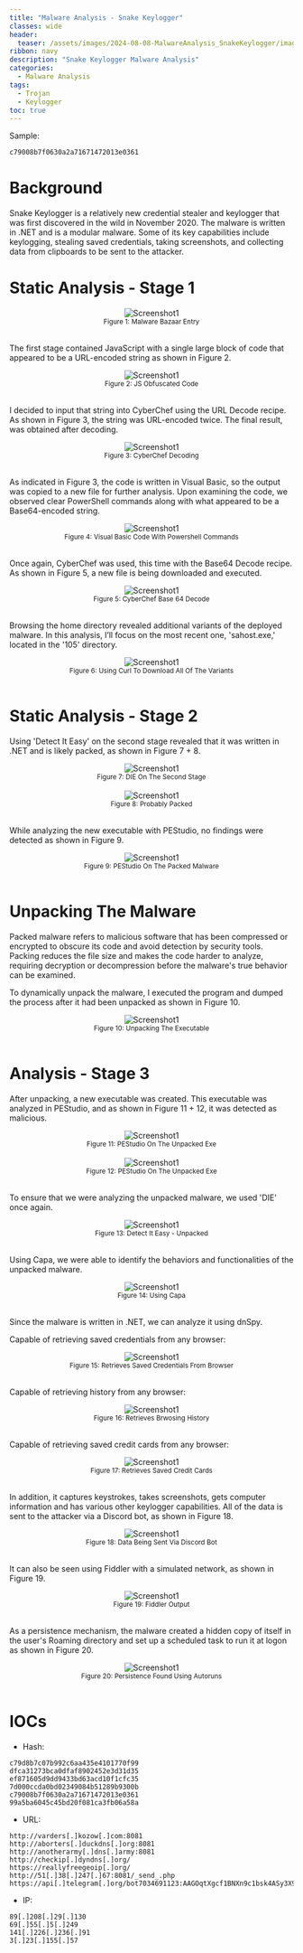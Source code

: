 ```yaml
---
title: "Malware Analysis - Snake Keylogger"
classes: wide
header:
  teaser: /assets/images/2024-08-08-MalwareAnalysis_SnakeKeylogger/image.png
ribbon: navy
description: "Snake Keylogger Malware Analysis"
categories:
  - Malware Analysis
tags:
  - Trojan
  - Keylogger
toc: true
---
```

Sample:
```
c79008b7f0630a2a71671472013e0361
```

# Background
Snake Keylogger is a relatively new credential stealer and keylogger that was first discovered in the wild in November 2020.
The malware is written in .NET and is a modular malware.
Some of its key capabilities include keylogging, stealing saved credentials, taking screenshots, and collecting data from clipboards to be sent to the attacker.

# Static Analysis - Stage 1
<div style="text-align: center;">
    <img src="/assets/images/2024-08-08-MalwareAnalysis_SnakeKeylogger/malwarebazaar.PNG" alt="Screenshot1" />
    <br>
    <sub>Figure 1: Malware Bazaar Entry</sub>
</div>
<br>

The first stage contained JavaScript with a single large block of code that appeared to be a URL-encoded string as shown in Figure 2.

<div style="text-align: center;">
    <img src="/assets/images/2024-08-08-MalwareAnalysis_SnakeKeylogger/first stage obfuscated js.PNG" alt="Screenshot1" />
    <br>
    <sub>Figure 2: JS Obfuscated Code</sub>
</div>
<br>

I decided to input that string into CyberChef using the URL Decode recipe.
As shown in Figure 3, the string was URL-encoded twice.
The final result, was obtained after decoding.

<div style="text-align: center;">
    <img src="/assets/images/2024-08-08-MalwareAnalysis_SnakeKeylogger/cyberchef decode first stage 2 url encoded.PNG" alt="Screenshot1" />
    <br>
    <sub>Figure 3: CyberChef Decoding</sub>
</div>
<br>

As indicated in Figure 3, the code is written in Visual Basic, so the output was copied to a new file for further analysis.
Upon examining the code, we observed clear PowerShell commands along with what appeared to be a Base64-encoded string.

<div style="text-align: center;">
    <img src="/assets/images/2024-08-08-MalwareAnalysis_SnakeKeylogger/saving to new file seeing powershell.PNG" alt="Screenshot1" />
    <br>
    <sub>Figure 4: Visual Basic Code With Powershell Commands</sub>
</div>
<br>

Once again, CyberChef was used, this time with the Base64 Decode recipe.
As shown in Figure 5, a new file is being downloaded and executed.

<div style="text-align: center;">
    <img src="/assets/images/2024-08-08-MalwareAnalysis_SnakeKeylogger/cyberchef decode base64 vbs.PNG" alt="Screenshot1" />
    <br>
    <sub>Figure 5: CyberChef Base 64 Decode</sub>
</div>
<br>

Browsing the home directory revealed additional variants of the deployed malware.
In this analysis, I’ll focus on the most recent one, 'sahost.exe,' located in the '105' directory.

<div style="text-align: center;">
    <img src="/assets/images/2024-08-08-MalwareAnalysis_SnakeKeylogger/using curl to download every exe found on the server.PNG" alt="Screenshot1" />
    <br>
    <sub>Figure 6: Using Curl To Download All Of The Variants</sub>
</div>
<br>


# Static Analysis - Stage 2

Using 'Detect It Easy' on the second stage revealed that it was written in .NET and is likely packed, as shown in Figure 7 + 8.

<div style="text-align: center;">
    <img src="/assets/images/2024-08-08-MalwareAnalysis_SnakeKeylogger/DIE on 105.PNG" alt="Screenshot1" />
    <br>
    <sub>Figure 7: DIE On The Second Stage</sub>
</div>
<br>

<div style="text-align: center;">
    <img src="/assets/images/2024-08-08-MalwareAnalysis_SnakeKeylogger/105 probbly packed.PNG" alt="Screenshot1" />
    <br>
    <sub>Figure 8: Probably Packed</sub>
</div>
<br>

While analyzing the new executable with PEStudio, no findings were detected as shown in Figure 9.

<div style="text-align: center;">
    <img src="/assets/images/2024-08-08-MalwareAnalysis_SnakeKeylogger/pestudio on packed malware , no findings.PNG" alt="Screenshot1" />
    <br>
    <sub>Figure 9: PEStudio On The Packed Malware</sub>
</div>
<br>

# Unpacking The Malware

Packed malware refers to malicious software that has been compressed or encrypted to obscure its code and avoid detection by security tools.
Packing reduces the file size and makes the code harder to analyze, requiring decryption or decompression before the malware's true behavior can be examined.

To dynamically unpack the malware, I executed the program and dumped the process after it had been unpacked as shown in Figure 10.

<div style="text-align: center;">
    <img src="/assets/images/2024-08-08-MalwareAnalysis_SnakeKeylogger/using pe-sieve to output the unpacked exe.PNG" alt="Screenshot1" />
    <br>
    <sub>Figure 10: Unpacking The Executable</sub>
</div>
<br>

# Analysis - Stage 3

After unpacking, a new executable was created.
This executable was analyzed in PEStudio, and as shown in Figure 11 + 12, it was detected as malicious.

<div style="text-align: center;">
    <img src="/assets/images/2024-08-08-MalwareAnalysis_SnakeKeylogger/pestudio on unpacked, malicious.PNG" alt="Screenshot1" />
    <br>
    <sub>Figure 11: PEStudio On The Unpacked Exe</sub>
</div>
<br>

<div style="text-align: center;">
    <img src="/assets/images/2024-08-08-MalwareAnalysis_SnakeKeylogger/pestudio strings unpacked.PNG" alt="Screenshot1" />
    <br>
    <sub>Figure 12: PEStudio On The Unpacked Exe</sub>
</div>
<br>

To ensure that we were analyzing the unpacked malware, we used 'DIE' once again.

<div style="text-align: center;">
    <img src="/assets/images/2024-08-08-MalwareAnalysis_SnakeKeylogger/105 unpacked.PNG" alt="Screenshot1" />
    <br>
    <sub>Figure 13: Detect It Easy - Unpacked</sub>
</div>
<br>

Using Capa, we were able to identify the behaviors and functionalities of the unpacked malware.

<div style="text-align: center;">
    <img src="/assets/images/2024-08-08-MalwareAnalysis_SnakeKeylogger/capa on unpacked 105.PNG" alt="Screenshot1" />
    <br>
    <sub>Figure 14: Using Capa</sub>
</div>
<br>

Since the malware is written in .NET, we can analyze it using dnSpy.

Capable of retrieving saved credentials from any browser:
<div style="text-align: center;">
    <img src="/assets/images/2024-08-08-MalwareAnalysis_SnakeKeylogger/dnspy unpacked gets login data.PNG" alt="Screenshot1" />
    <br>
    <sub>Figure 15: Retrieves Saved Credentials From Browser</sub>
</div>
<br>

Capable of retrieving history from any browser:
<div style="text-align: center;">
    <img src="/assets/images/2024-08-08-MalwareAnalysis_SnakeKeylogger/dnspy unpacked gets history.PNG" alt="Screenshot1" />
    <br>
    <sub>Figure 16: Retrieves Brwosing History</sub>
</div>
<br>

Capable of retrieving saved credit cards from any browser:
<div style="text-align: center;">
    <img src="/assets/images/2024-08-08-MalwareAnalysis_SnakeKeylogger/dnspy unpacked gets credit cards.PNG" alt="Screenshot1" />
    <br>
    <sub>Figure 17: Retrieves Saved Credit Cards</sub>
</div>
<br>

In addition, it captures keystrokes, takes screenshots, gets computer information and has various other keylogger capabilities.
All of the data is sent to the attacker via a Discord bot, as shown in Figure 18.

<div style="text-align: center;">
    <img src="/assets/images/2024-08-08-MalwareAnalysis_SnakeKeylogger/dnspy unpacked sends data usings telegram.PNG" alt="Screenshot1" />
    <br>
    <sub>Figure 18: Data Being Sent Via Discord Bot</sub>
</div>
<br>

It can also be seen using Fiddler with a simulated network, as shown in Figure 19.

<div style="text-align: center;">
    <img src="/assets/images/2024-08-08-MalwareAnalysis_SnakeKeylogger/using fiddler to get the bot.PNG" alt="Screenshot1" />
    <br>
    <sub>Figure 19: Fiddler Output</sub>
</div>
<br>

As a persistence mechanism, the malware created a hidden copy of itself in the user's Roaming directory and set up a scheduled task to run it at logon as shown in Figure 20.

<div style="text-align: center;">
    <img src="/assets/images/2024-08-08-MalwareAnalysis_SnakeKeylogger/persistence schedule task.PNG" alt="Screenshot1" />
    <br>
    <sub>Figure 20: Persistence Found Using Autoruns</sub>
</div>
<br>


# IOCs

- Hash:
```
c79d8b7c07b992c6aa435e4101770f99
dfca31273bca0dfaf8902452e3d31d35
ef871605d9dd9433bd63acd10f1cfc35
7d000ccda0bd02349084b51289b9300b
c79008b7f0630a2a71671472013e0361
99a5ba6045c45bd20f081ca3fb06a58a
```
- URL:
```
http://varders[.]kozow[.]com:8081
http://aborters[.]duckdns[.]org:8081
http://anotherarmy[.]dns[.]army:8081
http://checkip[.]dyndns[.]org/
https://reallyfreegeoip[.]org/
http://51[.]38[.]247[.]67:8081/_send_.php
https://api[.]telegram[.]org/bot7034691123:AAGOqtXgcf1BNXn9c1bsk4ASy3X9p2csTlM
```
- IP:
```
89[.]208[.]29[.]130
69[.]55[.]5[.]249
141[.]226[.]236[.]91
3[.]23[.]155[.]57
```
